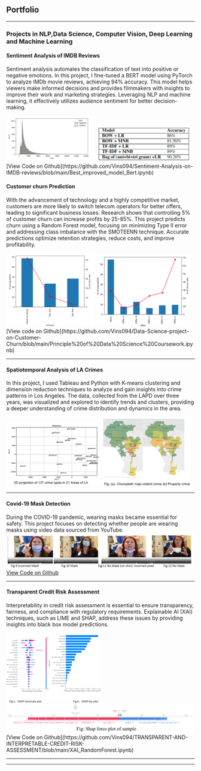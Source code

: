 ## Portfolio

---

### Projects in NLP,Data Science, Computer Vision, Deep Learning and Machine Learning 

#### Sentiment Analysis of IMDB Reviews
Sentiment analysis automates the classification of text into positive or negative emotions. In this project, I fine-tuned a BERT model using PyTorch to analyze IMDb movie reviews, achieving 94% accuracy. This model helps viewers make informed decisions and provides filmmakers with insights to improve their work and marketing strategies. Leveraging NLP and machine learning, it effectively utilizes audience sentiment for better decision-making.

<img src="images/Sentiment_Analysis.png?raw=true" style="width: 47%; display: inline-block;">
<img src="images/Performance_sentiment_Analysis.png?raw=true" style="width: 50%;">
[View Code on Github](https://github.com/Vins094/Sentiment-Analysis-on-IMDB-reviews/blob/main/Best_improved_model_Bert.ipynb)

#### Customer churn Prediction
With the advancement of technology and a highly competitive market, customers are more likely to switch telecom operators for better offers, leading to significant business losses. Research shows that controlling 5% of customer churn can increase profits by 25-85%. This project predicts churn using a Random Forest model, focusing on minimizing Type II error and addressing class imbalance with the SMOTEENN technique. Accurate predictions optimize retention strategies, reduce costs, and improve profitability.

<img src="images/Contract_churn.png?raw=true" style="width: 47%; display: inline-block;">
<img src="images/Offer_churn.png?raw=true" style="width: 50%;">
[View code on Github](https://github.com/Vins094/Data-Science-project-on-Customer-Churn/blob/main/Principle%20of%20Data%20Science%20Coursework.ipynb)

---
#### Spatiotemporal Analysis of LA Crimes
In this project, I used Tableau and Python with K-means clustering and dimension reduction techniques to analyze and gain insights into crime patterns in Los Angeles. The data, collected from the LAPD over three years, was visualized and explored to identify trends and clusters, providing a deeper understanding of crime distribution and dynamics in the area.

<img src="images/MDS_LA.png?raw=true" style="width: 50%;">
<img src="images/Types_of_crime.png?raw=true" style="width: 47%;">

---
#### Covid-19 Mask Detection
During the COVID-19 pandemic, wearing masks became essential for safety. This project focuses on detecting whether people are wearing masks using video data sourced from YouTube.
<img src="images/Mask_detection.png?raw=true"/>
[View Code on Github](https://github.com/Vins094/Mask-detection-using-Computer-Vision/blob/main/test_functions_v3.ipynb/)


---
#### Transparent Credit Risk Assessment
Interpretability in credit risk assessment is essential to ensure transparency, fairness, and compliance with regulatory requirements. Explainable AI (XAI) techniques, such as LIME and SHAP, address these issues by providing insights into black box model predictions.

<img src="images/SHAP_values.png?raw=true" style="width: 50%;">
<img src="images/Lime_values.png?raw=true">
[View Code on Github](https://github.com/Vins094/TRANSPARENT-AND-INTERPRETABLE-CREDIT-RISK-ASSESSMENT/blob/main/XAI_RandomForest.ipynb)



<!--### Category Name 2

- [Project 1 Title](http://example.com/)
- [Project 2 Title](http://example.com/)
- [Project 3 Title](http://example.com/)
- [Project 4 Title](http://example.com/)
- [Project 5 Title](http://example.com/)-->

---




---
